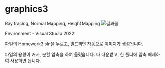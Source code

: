 # graphics3
Ray tracing, Normal Mapping, Height Mapping
![결과물](https://user-images.githubusercontent.com/44230805/236377943-b0eee22a-9cb2-40c3-aa0f-c16716105317.PNG)

Environment - Visual Studio 2022 

파일의 Homework3.sln을 누르고, 빌드하면 자동으로 이미지가 생성됩니다. 

파일의 용량이 커서, 분할 압축을 하여 올렸습니다. 다 다운받고, 한 폴더에 압축 해제하여 사용하면 됩니다. 
